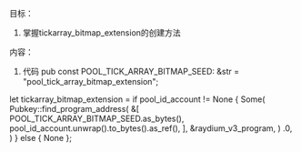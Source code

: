 目标：
1. 掌握tickarray_bitmap_extension的创建方法


内容：
1. 代码
pub const POOL_TICK_ARRAY_BITMAP_SEED: &str = "pool_tick_array_bitmap_extension";

  let tickarray_bitmap_extension = if pool_id_account != None {
        Some(
            Pubkey::find_program_address(
                &[
                    POOL_TICK_ARRAY_BITMAP_SEED.as_bytes(),
                    pool_id_account.unwrap().to_bytes().as_ref(),
                ],
                &raydium_v3_program,
            )
            .0,
        )
    } else {
        None
    };